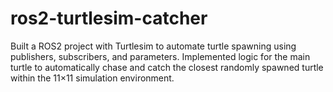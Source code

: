 # ros2-turtlesim-catcher
Built a ROS2 project with Turtlesim to automate turtle spawning using publishers, subscribers, and parameters. Implemented logic for the main turtle to automatically chase and catch the closest randomly spawned turtle within the 11×11 simulation environment.
